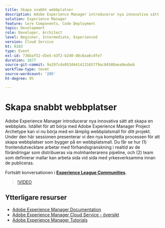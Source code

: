 ```yaml
---
title: Skapa snabbt webbplatser
description: Adobe Experience Manager introducerar nya innovativa sätt att skapa en webbplats. Istället för att börja med Adobe Experience Manager Project Archetype kan vi nu börja med en lämplig webbplatsmall för ditt projekt. Under den här sessionen presenterar vi den nya kompletta processen för att skapa webbplatser som bygger på en webbplatsmall. Du får se hur (1) frontendutvecklare arbetar med förhandsgranskning i realtid av de förändringar som distribueras via molnhanterarens pipeline, och (2) team som definierar mallar kan arbeta sida vid sida med yrkesverksamma innan de publiceras.
solution: Experience Manager
feature: Core Components, Code Deployment
topic: Development
role: Developer, Architect
level: Beginner, Intermediate, Experienced
version: Cloud Service
kt: 9183
type: Event
exl-id: 736baf52-d3e5-43f2-b240-d8c8aa6cdfe7
duration: 1877
source-git-commit: 9a297cda953d4414131657f9ac84580aea0eabeb
workflow-type: tm+mt
source-wordcount: '205'
ht-degree: 0%

---
```


# Skapa snabbt webbplatser

Adobe Experience Manager introducerar nya innovativa sätt att skapa en webbplats. Istället för att börja med Adobe Experience Manager Project Archetype kan vi nu börja med en lämplig webbplatsmall för ditt projekt. Under den här sessionen presenterar vi den nya kompletta processen för att skapa webbplatser som bygger på en webbplatsmall. Du får se hur (1) frontendutvecklare arbetar med förhandsgranskning i realtid av de förändringar som distribueras via molnhanterarens pipeline, och (2) team som definierar mallar kan arbeta sida vid sida med yrkesverksamma innan de publiceras.

Fortsätt konversationen i **[Experience League Communities](https://adobe.ly/2Y4sJMf)**.

>[!VIDEO](https://video.tv.adobe.com/v/337721/?quality=12&learn=on&hidetitle=true)

## Ytterligare resurser

- [Adobe Experience Manager Documentation](https://experienceleague.adobe.com/docs/experience-manager-cloud-service.html)
- [Adobe Experience Manager Cloud Service - översikt](https://experienceleague.adobe.com/docs/experience-manager-cloud-service/overview/home.html)
- [Adobe Experience Manager Tutorials](https://experienceleague.adobe.com/docs/experience-manager-tutorials.html)
